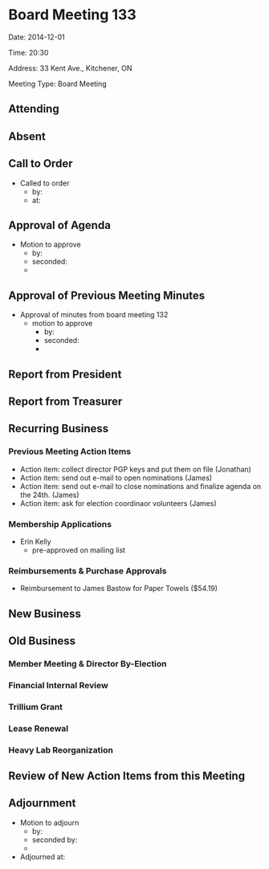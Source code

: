 # Board Meeting 133

Date: 2014-12-01

Time: 20:30

Address: 33 Kent Ave., Kitchener, ON

Meeting Type: Board Meeting

## Attending

## Absent

## Call to Order
* Called to order
    * by: 
    * at: 

## Approval of Agenda
* Motion to approve
    * by: 
    * seconded: 
    * 

## Approval of Previous Meeting Minutes
* Approval of minutes from board meeting 132
    * motion to approve
        * by: 
        * seconded: 
        * 

## Report from President

## Report from Treasurer

## Recurring Business

### Previous Meeting Action Items
* Action item: collect director PGP keys and put them on file (Jonathan)
* Action item: send out e-mail to open nominations (James)
* Action item: send out e-mail to close nominations and finalize agenda on the 24th. (James)
* Action item: ask for election coordinaor volunteers (James)

### Membership Applications
* Erin Kelly
    * pre-approved on mailing list

### Reimbursements & Purchase Approvals
* Reimbursement to James Bastow for Paper Towels ($54.19)

## New Business

## Old Business

### Member Meeting & Director By-Election

### Financial Internal Review

### Trillium Grant

### Lease Renewal

### Heavy Lab Reorganization

## Review of New Action Items from this Meeting

## Adjournment
* Motion to adjourn
    * by: 
    * seconded by: 
    * 
* Adjourned at: 
